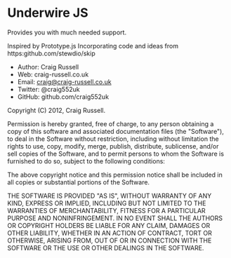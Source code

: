 
Underwire JS
============

Provides you with much needed support.

Inspired by Prototype.js
Incorporating code and ideas from https:github.com/stewdio/skip

 -  Author:  Craig Russell
 -  Web:     craig-russell.co.uk
 -  Email:   craig@craig-russell.co.uk
 -  Twitter: @craig552uk
 -  GitHub:  github.com/craig552uk


Copyright (C) 2012, Craig Russell.

Permission is hereby granted, free of charge, to any person obtaining a
copy of this software and associated documentation files (the "Software"),
to deal in the Software without restriction, including without limitation
the rights to use, copy, modify, merge, publish, distribute, sublicense,
and/or sell copies of the Software, and to permit persons to whom the
Software is furnished to do so, subject to the following conditions:

The above copyright notice and this permission notice shall be included in
all copies or substantial portions of the Software.

THE SOFTWARE IS PROVIDED "AS IS", WITHOUT WARRANTY OF ANY KIND, EXPRESS OR
IMPLIED, INCLUDING BUT NOT LIMITED TO THE WARRANTIES OF MERCHANTABILITY,
FITNESS FOR A PARTICULAR PURPOSE AND NONINFRINGEMENT. IN NO EVENT SHALL
THE AUTHORS OR COPYRIGHT HOLDERS BE LIABLE FOR ANY CLAIM, DAMAGES OR OTHER
LIABILITY, WHETHER IN AN ACTION OF CONTRACT, TORT OR OTHERWISE, ARISING
FROM, OUT OF OR IN CONNECTION WITH THE SOFTWARE OR THE USE OR OTHER
DEALINGS IN THE SOFTWARE.